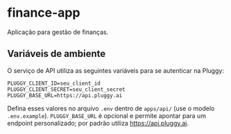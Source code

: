 # finance-app
Aplicação para gestão de finanças.

## Variáveis de ambiente

O serviço de API utiliza as seguintes variáveis para se autenticar na Pluggy:

```
PLUGGY_CLIENT_ID=seu_client_id
PLUGGY_CLIENT_SECRET=seu_client_secret
PLUGGY_BASE_URL=https://api.pluggy.ai
```

Defina esses valores no arquivo `.env` dentro de `apps/api/` (use o modelo `.env.example`).
`PLUGGY_BASE_URL` é opcional e permite apontar para um endpoint personalizado; por padrão utiliza https://api.pluggy.ai.

